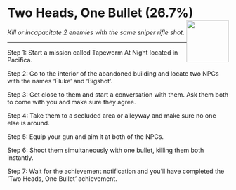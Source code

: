 # Two Heads, One Bullet (26.7%) <img style="float: right;" src="https://cdn.akamai.steamstatic.com/steamcommunity/public/images/apps/1091500/26d6c25c2ca7e5877b26347fc05f5eb2dd504bbf.jpg" width="96" height="96">

_Kill or incapacitate 2 enemies with the same sniper rifle shot._

---

Step 1: 
Start a mission called Tapeworm At Night located in Pacifica.

Step 2: 
Go to the interior of the abandoned building and locate two NPCs with the names ‘Fluke’ and ‘Bigshot’.

Step 3: 
Get close to them and start a conversation with them. Ask them both to come with you and make sure they agree.

Step 4: 
Take them to a secluded area or alleyway and make sure no one else is around.

Step 5: 
Equip your gun and aim it at both of the NPCs.

Step 6: 
Shoot them simultaneously with one bullet, killing them both instantly. 

Step 7: 
Wait for the achievement notification and you’ll have completed the ‘Two Heads, One Bullet’ achievement.